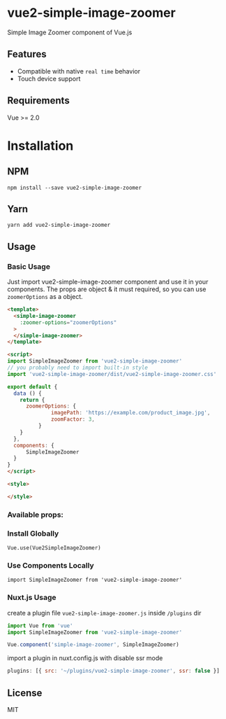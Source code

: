 # vue2-simple-image-zoomer

Simple Image Zoomer component of Vue.js

## Features

- Compatible with native `real time` behavior
- Touch device support
## Requirements

Vue >= 2.0
# Installation

## NPM
```
npm install --save vue2-simple-image-zoomer
```
## Yarn
```
yarn add vue2-simple-image-zoomer
```

## Usage

### Basic Usage
Just import vue2-simple-image-zoomer component and use it in your components. The props are object & it must required, so you can use `zoomerOptions` as a object.

```html
<template>
  <simple-image-zoomer
    :zoomer-options="zoomerOptions"
  >
  </simple-image-zoomer>
</template>

<script>
import SimpleImageZoomer from 'vue2-simple-image-zoomer'
// you probably need to import built-in style
import 'vue2-simple-image-zoomer/dist/vue2-simple-image-zoomer.css'

export default {
  data () {
    return {
      zoomerOptions: {
              imagePath: 'https://example.com/product_image.jpg',
              zoomFactor: 3,
          }
    }
  },
  components: {
      SimpleImageZoomer
  }
}
</script>

<style>

</style>
```
### Available props:


### Install Globally
```
Vue.use(Vue2SimpleImageZoomer)
```

### Use Components Locally
```
import SimpleImageZoomer from 'vue2-simple-image-zoomer'
```

### Nuxt.js Usage

create a plugin file `vue2-simple-image-zoomer.js` inside `/plugins` dir

```js
import Vue from 'vue'
import SimpleImageZoomer from 'vue2-simple-image-zoomer'

Vue.component('simple-image-zoomer', SimpleImageZoomer)
```

import a plugin in nuxt.config.js with disable ssr mode

```js
plugins: [{ src: '~/plugins/vue2-simple-image-zoomer', ssr: false }]
```

## License

MIT